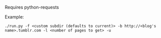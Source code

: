 Requires python-requests

Example:

    ./run.py -f <custom subdir (defaults to current)> -b http://<blog's name>.tumblr.com -l <number of pages to get> -u
